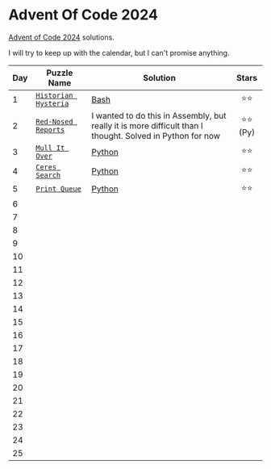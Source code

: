 # Advent Of Code 2024

[Advent of Code 2024](https://adventofcode.com/2024/about) solutions.

I will try to keep up with the calendar, but I can't promise anything.

| Day | Puzzle Name                                                 | Solution                                                                                                  |   Stars   |
| --- | ----------------------------------------------------------- | --------------------------------------------------------------------------------------------------------- | :-------: |
| 1   | [`Historian Hysteria`](https://adventofcode.com/2024/day/1) | [Bash](Day01/solution.sh)                                                                                 |   ⭐⭐    |
| 2   | [`Red-Nosed Reports`](https://adventofcode.com/2024/day/2)  | I wanted to do this in Assembly, but really it is more difficult than I thought. Solved in Python for now | ⭐⭐ (Py) |
| 3   | [`Mull It Over`](https://adventofcode.com/2024/day/3)       | [Python](Day03/solution.py)                                                                               |   ⭐⭐    |
| 4   | [`Ceres Search`](https://adventofcode.com/2024/day/4)       | [Python](Day04/)                                                                                          |   ⭐⭐    |
| 5   | [`Print Queue`](https://adventofcode.com/2024/day/4)        | [Python](Day05/solution.py)                                                                               |   ⭐⭐    |
| 6   |                                                             |                                                                                                           |           |
| 7   |                                                             |                                                                                                           |           |
| 8   |                                                             |                                                                                                           |           |
| 9   |                                                             |                                                                                                           |           |
| 10  |                                                             |                                                                                                           |           |
| 11  |                                                             |                                                                                                           |           |
| 12  |                                                             |                                                                                                           |           |
| 13  |                                                             |                                                                                                           |           |
| 14  |                                                             |                                                                                                           |           |
| 15  |                                                             |                                                                                                           |           |
| 16  |                                                             |                                                                                                           |           |
| 17  |                                                             |                                                                                                           |           |
| 18  |                                                             |                                                                                                           |           |
| 19  |                                                             |                                                                                                           |           |
| 20  |                                                             |                                                                                                           |           |
| 21  |                                                             |                                                                                                           |           |
| 22  |                                                             |                                                                                                           |           |
| 23  |                                                             |                                                                                                           |           |
| 24  |                                                             |                                                                                                           |           |
| 25  |                                                             |                                                                                                           |           |
